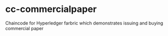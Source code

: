 # cc-commercialpaper
Chaincode for Hyperledger farbric which demonstrates issuing and buying commercial paper
